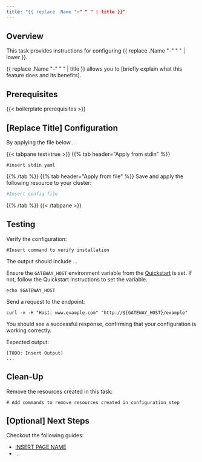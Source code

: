 ```yaml
---
title: "{{ replace .Name "-" " " | title }}"
---
```


## Overview

<!-- Provide a high-level introduction to the task, keeping it simple and user-friendly. What does this task accomplish? When should a user use this task, and how does it help them? -->
This task provides instructions for configuring {{ replace .Name "-" " " | lower }}.

{{ replace .Name "-" " " | title }} allows you to [briefly explain what this feature does and its benefits].

## Prerequisites

{{< boilerplate prerequisites >}}

<!-- 
Use specific, action-oriented titles when writing conceptual docs. Focus on what the reader will learn or what the concept enables them to do. Use verbs and be descriptive!
Examples:
-"Applying Multiple BackendRefs"
-"Mirroring Traffic to Another Service"
-->
## [Replace Title] Configuration 

<!-- 
Briefly explain what is being configured.
-->
By applying the file below...

{{< tabpane text=true >}}
{{% tab header="Apply from stdin" %}}

```shell
#insert stdin yaml
```

{{% /tab %}}
{{% tab header="Apply from file" %}}
Save and apply the following resource to your cluster:

```yaml
#Insert config file
```

{{% /tab %}}
{{< /tabpane >}}

## Testing

Verify the configuration:

```shell
#Insert command to verify installation
```

<!-- 
What is the expected output after running the command above?
-->
The output should include ...

Ensure the `GATEWAY_HOST` environment variable from the [Quickstart](../../quickstart) is set. If not, follow the
Quickstart instructions to set the variable.

```shell
echo $GATEWAY_HOST
```

Send a request to the endpoint:

```shell
curl -v -H "Host: www.example.com" "http://${GATEWAY_HOST}/example"
```

You should see a successful response, confirming that your configuration is working correctly.

<!-- 
Include an example output below
-->

Expected output:
```
[TODO: Insert Output]
...
```

## Clean-Up

Remove the resources created in this task:

```shell
# Add commands to remove resources created in configuration step
```

## [Optional] Next Steps
<!-- 
Link any related pages from Envoy Gateway Docs
Example:
- [HTTPRoute Resource Reference](...)
- [Configuring a Gateway](...)
-->
Checkout the following guides:
- [INSERT PAGE NAME](INSERT_PATH_TO_FILE)
- ...
